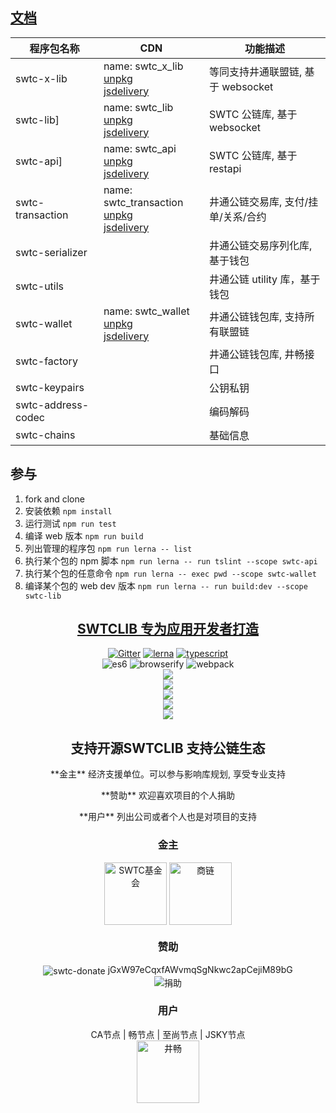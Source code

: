 <h2><a href="https://swtcdoc.netlify.com">文档</a></h2>

| 程序包名称         | CDN                                                                                                                                  | 功能描述                            |
| ------------------ | ------------------------------------------------------------------------------------------------------------------------------------ | ----------------------------------- |
| swtc-x-lib         | name: swtc_x_lib<br>[unpkg](https://unpkg.com/swtc-x-lib)<br>[jsdelivery](https://cdn.jsdelivr.net/npm/swtc-x-lib)                   | 等同支持井通联盟链, 基于 websocket  |
| swtc-lib]          | name: swtc_lib<br>[unpkg](https://unpkg.com/swtc-lib)<br>[jsdelivery](https://cdn.jsdelivr.net/npm/swtc-lib)                         | SWTC 公链库, 基于 websocket         |
| swtc-api]          | name: swtc_api<br>[unpkg](https://unpkg.com/swtc-api)<br>[jsdelivery](https://cdn.jsdelivr.net/npm/swtc-api)                         | SWTC 公链库, 基于 restapi           |
| swtc-transaction   | name: swtc_transaction<br>[unpkg](https://unpkg.com/swtc-transaction)<br>[jsdelivery](https://cdn.jsdelivr.net/npm/swtc-transaction) | 井通公链交易库, 支付/挂单/关系/合约 |
| swtc-serializer    |                                                                                                                                      | 井通公链交易序列化库, 基于钱包      |
| swtc-utils         |                                                                                                                                      | 井通公链 utility 库，基于钱包       |
| swtc-wallet        | name: swtc_wallet<br>[unpkg](https://unpkg.com/swtc-wallet)<br>[jsdelivery](https://cdn.jsdelivr.net/npm/swtc-wallet)                | 井通公链钱包库, 支持所有联盟链      |
| swtc-factory       |                                                                                                                                      | 井通公链钱包库, 井畅接口            |
| swtc-keypairs      |                                                                                                                                      | 公钥私钥                            |
| swtc-address-codec |                                                                                                                                      | 编码解码                            |
| swtc-chains        |                                                                                                                                      | 基础信息                            |

## 参与

1. fork and clone
2. 安装依赖 `npm install`
3. 运行测试 `npm run test`
4. 编译 web 版本 `npm run build`
5. 列出管理的程序包 `npm run lerna -- list`
6. 执行某个包的 npm 脚本 `npm run lerna -- run tslint --scope swtc-api`
7. 执行某个包的任意命令 `npm run lerna -- exec pwd --scope swtc-wallet`
8. 编译某个包的 web dev 版本 `npm run lerna -- run build:dev --scope swtc-lib`

<h2 align="center"><a href="https://swtcdoc.netlify.com">SWTCLIB 专为应用开发者打造</a></h2>

<p align="center">
	<a href="https://gitter.im/swtclib/community?utm_source=share-link&utm_medium=link&utm_campaign=share-link"><img alt="Gitter" src="https://img.shields.io/gitter/room/lospringliu/swtclib.svg" /></a>
	<a href="https://lerna.js.org/"><img src="https://img.shields.io/badge/maintained%20with-lerna-cc00ff.svg" alt="lerna" /></a>
	<a href="https://github.com/ellerbrock/typescript-badges/"><img src="https://badges.frapsoft.com/typescript/code/typescript.svg?v=101" alt="typescript" /></a>
	<br>
	<img src="https://img.shields.io/badge/ecmascript-6-green.svg" alt="es6" />
	<img src="https://img.shields.io/badge/browserify-ready-green.svg" alt="browserify" />
	<img src="https://img.shields.io/badge/webpack-ready-green.svg" alt="webpack" />
	<br>
	<a href="https://nodei.co/npm/swtc-lib/"><img src="https://nodei.co/npm/swtc-lib.png?mini=true" /></a>
	<br>
	<a href="https://nodei.co/npm/swtc-x-lib/"><img src="https://nodei.co/npm/swtc-x-lib.png?mini=true" /></a>
	<br>
	<a href="https://nodei.co/npm/swtc-api/"><img src="https://nodei.co/npm/swtc-api.png?mini=true" /></a>
	<br>
	<a href="https://nodei.co/npm/swtc-transaction/"><img src="https://nodei.co/npm/swtc-transaction.png?mini=true" /></a>
	<br>
	<a href="https://nodei.co/npm/swtc-wallet/"><img src="https://nodei.co/npm/swtc-wallet.png?mini=true" /></a>
</p>

<h2 align="center">支持开源SWTCLIB 支持公链生态</h2>

<p align="center"> **金主** 经济支援单位。可以参与影响库规划, 享受专业支持</p>
<p align="center"> **赞助** 欢迎喜欢项目的个人捐助</p>
<p align="center"> **用户** 列出公司或者个人也是对项目的支持</p>

<a name="sponsors"></a>

<h3 align="center">
	金主
</h3>
<p align="center">
	<img align="center" src="https://raw.githubusercontent.com/swtcca/swtcdoc/master/images/swtcfdt.png" alt="SWTC基金会" height="100" />
	<img align="center" src="https://raw.githubusercontent.com/swtcca/swtcdoc/master/images/bizain.png" alt="商链" height="100" />
</p>

<a name="donate"></a>

<h3 align="center">
	赞助
</h3>
<p align="center">
	<img valign="middle" src="https://img.shields.io/badge/swtc-donate-blue.svg" alt="swtc-donate" /> jGxW97eCqxfAWvmqSgNkwc2apCejiM89bG
	<br><img align="center" src="https://raw.githubusercontent.com/swtcca/swtcdoc/images/donate.png" alt="捐助" />
</p>

<a name="users"></a>

<h3 align="center">
	用户
</h3>
<p align="center">
	CA节点 | 畅节点 | 至尚节点 | JSKY节点 <br>
	<img align="center" src="https://raw.githubusercontent.com/swtcca/swtcdoc/master/images/jccdex.png" alt="井畅" height="100" />
</p>
